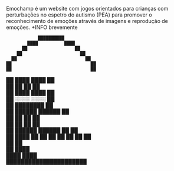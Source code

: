Emochamp é um website com jogos orientados para crianças com  perturbações no espetro do autismo (PEA) para promover o reconhecimento de emoções através de imagens e reprodução de emoções.
+INFO brevemente

                ██████████                        
            ████          ████                    
          ██                  ██                  
        ██                      ██                
      ██                          ██              
    ██                              ██            
    ██                              ██            
  ██        ████        ████          ██          
  ██        ██            ██          ██          
  ██        ████        ████          ██          
  ██    ░░░░                ░░░░      ██          
  ██            ████████              ██          
  ██  ██████              ██████      ██          
  ██        ██          ██            ██          
  ██        ██          ██            ██          
  ██  ██████              ██████        ██    ██  
  ██                                      ████  ██
    ██                                          ██
    ██                                          ██
      ██                                      ██  
        ██                                    ██  
          ██                              ████    
            ████                      ████        
                ██████████████████████            

